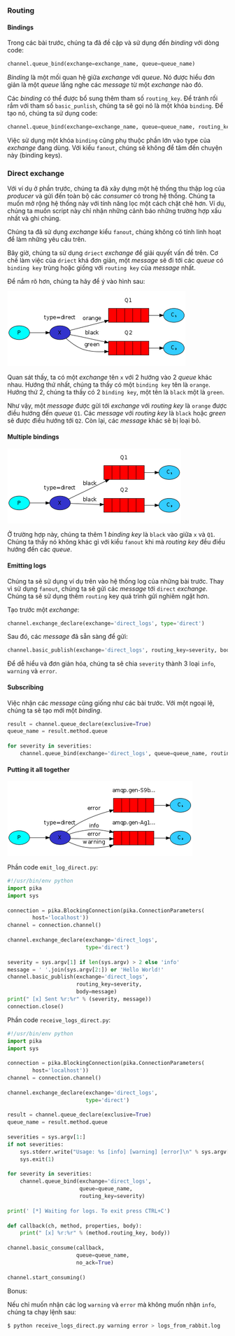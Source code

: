 ### Routing

#### Bindings

Trong các bài trước, chúng ta đã đề cập và sử dụng đến *binding* với dòng code:

```python
channel.queue_bind(exchange=exchange_name, queue=queue_name)
```

*Binding* là một mối quan hệ giữa *exchange* với *queue*. Nó được hiểu đơn giản là một *queue* lắng nghe các *message* từ một *exchange* nào đó.

Các *binding* có thể được bổ sung thêm tham số `routing_key`. Để tránh rối rắm với tham số `basic_punlish`, chúng ta sẽ gọi nó là một khóa `binding`. Để tạo nó, chúng ta sử dụng code:

```python
channel.queue_bind(exchange=exchange_name, queue=queue_name, routing_key='black')
```

Việc sử dụng một khóa `binding` cũng phụ thuộc phần lớn vào type của *exchange* đang dùng. Với kiểu `fanout`, chúng sẽ không để tâm đến chuyện này (binding keys).

### Direct exchange

Với ví dụ ở phần trước, chúng ta đã xây dựng một hệ thống thu thập log của *producer* và gửi đến toàn bộ các *consumer* có trong hệ thống. Chúng ta muốn mở rộng hệ thống này với tính năng lọc một cách chặt chẽ hơn. Ví dụ, chúng ta muốn script này chỉ nhận những cảnh báo những trường hợp xấu nhất và ghi chúng.

Chúng ta đã sử dụng *exchange* kiểu `fanout`, chúng không có tính linh hoạt để làm những yêu cầu trên.

Bây giờ, chúng ta sử dụng `driect` *exchange* để giải quyết vấn đề trên. Cơ chế làm việc của `driect` khá đơn giản, một *message* sẽ đi tới các *queue* có `binding key` trùng hoặc giống với `routing key` của *message* nhất.

Để nắm rõ hơn, chúng ta hãy để ý vào hình sau:

<img src="/images/4-direct-exchange.png" />

Quan sát thấy, ta có một *exchange* tên `x` với 2 hướng vào 2 *queue* khác nhau. Hướng thứ nhất, chúng ta thấy có một `binding key` tên là `orange`. Hướng thứ 2, chúng ta thấy có 2 `binding key`, một tên là `black` một là `green`.

Như vậy, một *message* được gửi tới *exchange* với *routing key* là `orange` được điều hướng đến *queue* `Q1`. Các *message* với *routing key* là `black` hoặc *green* sẽ được điều hướng tới `Q2`. Còn lại, các *message* khác sẽ bị loại bỏ.

#### Multiple bindings

<img src="/images/4-direct-exchange-multiple.png" />

Ở trường hợp này, chúng ta thêm 1 *binding key* là  `black` vào giữa `x` và `Q1`. Chúng ta thấy nó không khác gì với kiểu `fanout` khi mà *routing key* đều điều hướng đến các *queue*.

#### Emitting logs

Chúng ta sẽ sử dụng ví dụ trên vào hệ thống log của những bài trước. Thay vì sử dụng `fanout`, chúng ta sẽ gửi các *message* tới `direct` *exchange*. Chúng ta sẽ sử dụng thêm `routing` key quá trình gửi nghiêm ngặt hơn.

Tạo trước một *exchange*:

```python
channel.exchange_declare(exchange='direct_logs', type='direct')
```

Sau đó, các *message* đã sẵn sàng để gửi:

```python
channel.basic_publish(exchange='direct_logs', routing_key=severity, body=message)
```

Để dễ hiểu và đơn giản hóa, chúng ta sẽ chia `severity` thành 3 loại `info`, `warning` và `error`.

#### Subscribing

Việc nhận các *message* cũng giống như các bài trước. Với một ngoại lệ, chúng ta sẽ tạo mới một *binding*.

```python
result = channel.queue_declare(exclusive=True)
queue_name = result.method.queue

for severity in severities:
    channel.queue_bind(exchange='direct_logs', queue=queue_name, routing_key=severity)
```

#### Putting it all together

<img src="/images/4-python-four.png" />

Phần code `emit_log_direct.py`:

```python
#!/usr/bin/env python
import pika
import sys

connection = pika.BlockingConnection(pika.ConnectionParameters(
        host='localhost'))
channel = connection.channel()

channel.exchange_declare(exchange='direct_logs',
                         type='direct')

severity = sys.argv[1] if len(sys.argv) > 2 else 'info'
message = ' '.join(sys.argv[2:]) or 'Hello World!'
channel.basic_publish(exchange='direct_logs',
                      routing_key=severity,
                      body=message)
print(" [x] Sent %r:%r" % (severity, message))
connection.close()
```

Phần code `receive_logs_direct.py`:

```python
#!/usr/bin/env python
import pika
import sys

connection = pika.BlockingConnection(pika.ConnectionParameters(
        host='localhost'))
channel = connection.channel()

channel.exchange_declare(exchange='direct_logs',
                         type='direct')

result = channel.queue_declare(exclusive=True)
queue_name = result.method.queue

severities = sys.argv[1:]
if not severities:
    sys.stderr.write("Usage: %s [info] [warning] [error]\n" % sys.argv[0])
    sys.exit(1)

for severity in severities:
    channel.queue_bind(exchange='direct_logs',
                       queue=queue_name,
                       routing_key=severity)

print(' [*] Waiting for logs. To exit press CTRL+C')

def callback(ch, method, properties, body):
    print(" [x] %r:%r" % (method.routing_key, body))

channel.basic_consume(callback,
                      queue=queue_name,
                      no_ack=True)

channel.start_consuming()
```

Bonus:

Nếu chỉ muốn nhận các log `warning` và `error` mà không muốn nhận `info`, chúng ta chạy lệnh sau:

```bash
$ python receive_logs_direct.py warning error > logs_from_rabbit.log
```

